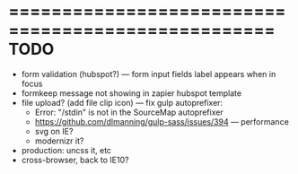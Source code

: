 ===================================================
TODO
===================================================
- form validation (hubspot?)
— form input fields label appears when in focus
- formkeep message not showing in zapier hubspot template
- file upload? (add file clip icon)
— fix gulp autoprefixer:
    - Error: "/stdin" is not in the SourceMap autoprefixer
    - https://github.com/dlmanning/gulp-sass/issues/394
— performance
    - svg on IE?
    - modernizr it?
- production: uncss it, etc
- cross-browser, back to IE10?

